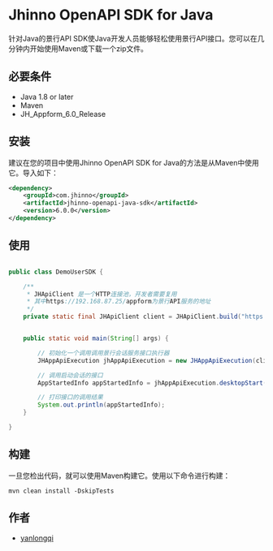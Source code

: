 # Jhinno OpenAPI SDK for Java

针对Java的景行API SDK使Java开发人员能够轻松使用景行API接口。您可以在几分钟内开始使用Maven或下载一个zip文件。

## 必要条件

- Java 1.8 or later
- Maven
- JH_Appform_6.0_Release

## 安装

建议在您的项目中使用Jhinno OpenAPI SDK for Java的方法是从Maven中使用它。导入如下：

```xml
<dependency>
    <groupId>com.jhinno</groupId>
    <artifactId>jhinno-openapi-java-sdk</artifactId>
    <version>6.0.0</version>
</dependency>
```

## 使用
```java

public class DemoUserSDK {

    /**
     * JHApiClient 是一个HTTP连接池，开发者需要复用
     * 其中https://192.168.87.25/appform为景行API服务的地址
     */
    private static final JHApiClient client = JHApiClient.build("https://192.168.87.25/appform");


    public static void main(String[] args) {

        // 初始化一个调用调用景行会话服务接口执行器
        JHAppApiExecution jhAppApiExecution = new JHAppApiExecution(client);

        // 调用启动会话的接口
        AppStartedInfo appStartedInfo = jhAppApiExecution.desktopStart("jhadmin", "linux_desktop", new AppStartRequest());

        // 打印接口的调用结果
        System.out.println(appStartedInfo);
    }

}

```

## 构建
一旦您检出代码，就可以使用Maven构建它。使用以下命令进行构建：
```shell
mvn clean install -DskipTests
```

## 作者
 - [yanlongqi](https://github.com/yanlongqi)